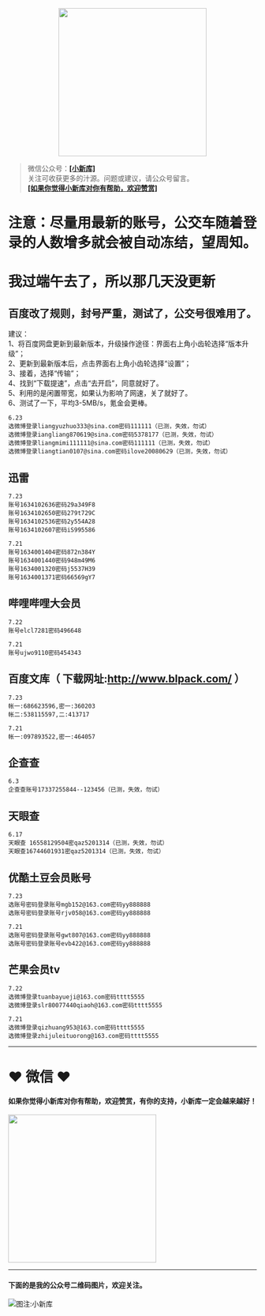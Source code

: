 <div align="center">
<a href="https://xiaoxinku.ys168.com">
<img width="300" src="https://s1.ax1x.com/2020/05/26/tiwdl8.gif"/>
</a>
</div>


>微信公众号：**<a href="#jump_1">[小新库]</a>**  
关注可收获更多的汁源。问题或建议，请公众号留言。  
**<a href="#jump_1">[如果你觉得小新库对你有帮助，欢迎赞赏]</a>**

# 注意：尽量用最新的账号，公交车随着登录的人数增多就会被自动冻结，望周知。  
  
# 我过端午去了，所以那几天没更新  


## 百度改了规则，封号严重，测试了，公交号很难用了。
建议：  
1、将百度网盘更新到最新版本，升级操作途径：界面右上角小齿轮选择“版本升级”；  
2、更新到最新版本后，点击界面右上角小齿轮选择“设置”；  
3、接着，选择“传输”；  
4、找到“下载提速”，点击“去开启”，同意就好了。  
5、利用的是闲置带宽，如果认为影响了网速，关了就好了。  
6、测试了一下，平均3-5MB/s，氪金会更棒。  

```
6.23
选微博登录liangyuzhuo333@sina.com密码111111（已测，失效，勿试）
选微博登录iangliang870619@sina.com密码5378177（已测，失效，勿试）
选微博登录liangmimi111111@sina.com密码111111（已测，失效，勿试）
选微博登录liangtian0107@sina.com密码ilove20080629（已测，失效，勿试）

```

## 迅雷

```
7.23
账号1634102636密码29a349F8
账号1634102650密码279t729C
账号1634102536密码2y554A28
账号1634102607密码iS995586

7.21
账号1634001404密码872n384Y
账号1634001440密码948m49M6
账号1634001320密码j5537H39
账号1634001371密码66569gY7

```

## 哔哩哔哩大会员

```
7.22
账号elcl7281密码496648

7.21
账号ujwo9110密码454343

```

## 百度文库（ 下载网址:http://www.blpack.com/ ）

```
7.23
帐一:686623596,密一:360203
帐二:538115597,二:413717

7.21
帐一:097893522,密一:464057

```

## 企查查

```
6.3
企查查账号17337255844--123456（已测，失效，勿试）

```

## 天眼查

```
6.17
天眼查 16558129504密qaz5201314（已测，失效，勿试）
天眼查16744601931密qaz5201314（已测，失效，勿试）

```

## 优酷土豆会员账号

```
7.23
选账号密码登录账号mgb152@163.com密码yy888888
选账号密码登录账号rjv058@163.com密码yy888888

7.21
选账号密码登录账号gwt807@163.com密码yy888888
选账号密码登录账号evb422@163.com密码yy888888

```

## 芒果会员tv

```
7.22
选微博登录tuanbayueji@163.com密码tttt5555
选微博登录slr80077440qiaoh@163.com密码tttt5555

7.21
选微博登录qizhuang953@163.com密码tttt5555
选微博登录zhijuleituorong@163.com密码tttt5555

```

***

# ❤ 微信 ❤ 

#### 如果你觉得小新库对你有帮助，欢迎赞赏，有你的支持，小新库一定会越来越好！
<div>
<a href="https://s1.ax1x.com/2020/05/26/tiVwse.png">
<img width="300" src="https://camo.githubusercontent.com/be06971baed9105260e0ed5c03746108c30b527f/68747470733a2f2f63646e2e6275796d6561636f666665652e636f6d2f627574746f6e732f64656661756c742d6f72616e67652e706e67"/>
</a>
</div>

<a id="jump_1"></a> 
***
#### 下面的是我的公众号二维码图片，欢迎关注。  
![图注:小新库](https://s1.ax1x.com/2020/05/15/Ysg6dH.jpg) 

